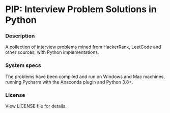 # PIP: Interview Problem Solutions in Python

### Description

A collection of interview problems mined from HackerRank, LeetCode and other
sources, with Python implementations.

### System specs

The problems have been compiled and run on Windows and Mac machines, running Pycharm
with the Anaconda plugin and Python 3.8+.

### License

View LICENSE file for details.